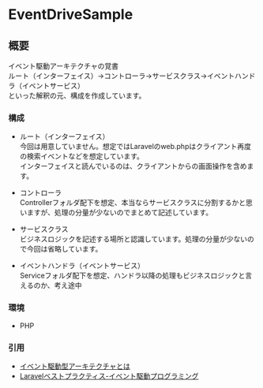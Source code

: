 # EventDriveSample  
  
## 概要  
 イベント駆動アーキテクチャの覚書  
 ルート（インターフェイス）→コントローラ→サービスクラス→イベントハンドラ（イベントサービス）  
 といった解釈の元、構成を作成しています。  

### 構成  
 - ルート（インターフェイス）  
  今回は用意していません。想定ではLaravelのweb.phpはクライアント再度の検索イベントなどを想定しています。  
  インターフェイスと読んでいるのは、クライアントからの画面操作を含めます。  
  
 - コントローラ  
Controllerフォルダ配下を想定、本当ならサービスクラスに分割するかと思いますが、処理の分量が少ないのでまとめて記述しています。  
  
 - サービスクラス  
ビジネスロジックを記述する場所と認識しています。処理の分量が少ないので今回は省略しています。  
  
 - イベントハンドラ（イベントサービス）  
 Serviceフォルダ配下を想定、ハンドラ以降の処理もビジネスロジックと言えるのか、考え途中  
  
### 環境  
 - PHP  

### 引用  
 - [イベント駆動型アーキテクチャとは](https://www.redhat.com/ja/topics/integration/what-is-event-driven-architecture)  
 - [Laravelベストプラクティス-イベント駆動プログラミング](https://jpdebug.com/p/1564684)  